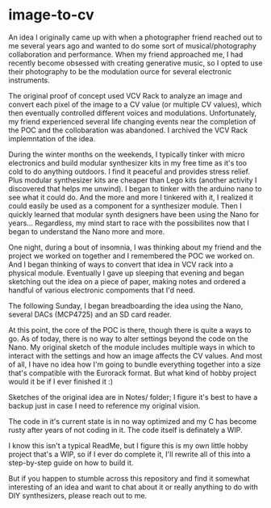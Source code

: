# image-to-cv
An idea I originally came up with when a photographer friend reached out to me several years ago and wanted to do some sort of musical/photography collaboration and performance. When my friend approached me, I had recently become obsessed with creating generative music, so I opted to use their photography to be the modulation ource for several electronic instruments. 

The original proof of concept used VCV Rack to analyze an image and convert each pixel of the image to a CV value (or multiple CV values), which then eventually controlled different voices and modulations. Unfortunately, my friend experienced several life changing events near the completion of the POC and the collobaration was abandoned. I archived the VCV Rack implemntation of the idea.

During the winter months on the weekends, I typically tinker with micro electronics and build modular synthesizer kits in my free time as it's too cold to do anything outdoors. I find it peaceful and provides stress relief. Plus modular synthesizer kits are cheaper than Lego kits (another activity I discovered that helps me unwind). I began to tinker with the arduino nano to see what it could do. And the more and more I tinkered with it, I realized it could easily be used as a component for a synthesizer module. Then I quickly learned that modular synth designers have been using the Nano for years... Regardless, my mind start to race with the possibilites now that I began to understand the Nano more and more.

One night, during a bout of insomnia, I was thinking about my friend and the project we worked on together and I remembered the POC we worked on. And I began thinking of ways to convert that idea in VCV rack into a physical module. Eventually I gave up sleeping that evening and began sketching out the idea on a piece of paper, making notes and ordered a handful of various electronic compoments that I'd need. 

The following Sunday, I began breadboarding the idea using the Nano, several DACs (MCP4725) and an SD card reader. 

At this point, the core of the POC is there, though there is quite a ways to go. As of today, there is no way to alter settings beyond the code on the Nano. My original sketch of the module includes multiple ways in which to interact with the settings and how an image affects the CV values. And most of all, I have no idea how I'm going to bundle everything together into a size that's compatible with the Eurorack format. But what kind of hobby project would it be if I ever finished it :)

Sketches of the original idea are in Notes/ folder; I figure it's best to have a backup just in case I need to reference my original vision.

The code in it's current state is in no way optimized and my C has become rusty after years of not coding in it. The code itself is definately a WIP.

I know this isn't a typical ReadMe, but I figure this is my own little hobby project that's a WIP, so if I ever do complete it, I'll rewrite all of this into a step-by-step guide on how to build it. 

But if you happen to stumble across this repository and find it somewhat interesting of an idea and want to chat about it or really anything to do with DIY synthesizers, please reach out to me.

